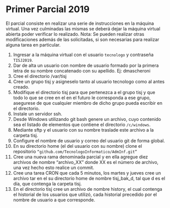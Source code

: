 # Primer Parcial 2019

El parcial consiste en realizar una serie de instrucciones en la máquina virtual.
Una vez culminadas las mismas se deberá dejar la máquina virtual abierta poder verificar lo realizado.
Nota: Se pueden realizar otras modificaciones además de las solicitadas, si son necesarias para realizar alguna tarea en particular.

1. Ingresar a la máquina virtual con el usuario `tecnologo` y contraseña `TISJ2019`.
2. Dar de alta un usuario con nombre de usuario formado por la primera letra de su nombre concatenado con su apellido. Ej: dmascheroni
3. Cree el directorio /var/tisj
4. Cree un grupo tisj y asigneselo tanto al usuario tecnologo como al antes creado.
5. Modifique el directorio tisj para que pertenezca a el grupo tisj y que todo lo que se cree en el en el futuro le corresponda a ese grupo, asegurese de que cualquier miembro de dicho grupo pueda escribir en el directorio.
6. Instale un servidor ssh.
7. Desde Windows utilizando git bash genere un archivo, cuyo contenido sea el listado de elementos que contiene el directorio `/c/windows`.
8. Mediante sftp y el usuario con su nombre traslade este archivo a la carpeta tisj.
9. Configure el nombre de usuario y correo del usuario git de forma global.
10. En su directorio home (el del usuario con su nombre) clone el repositorio
  `“github.com/TecnologoInformatico/AdmInf.git”`
11. Cree una nueva rama denominada parcial y en ella agregue diez archivos de nombre “archivo_XX” donde XX es el número de archivo, una vez hecho esto realice un commit.
12. Cree una tarea CRON que cada 5 minutos, los martes y jueves cree un archivo tar en el su directorio home de nombre tisj_bak_d, tal que d es el día, que contenga la carpeta tisj.
13. En el directorio tisj cree un archivo de nombre history, el cual contenga el historial de los usuarios que utilizó, cada historial precedido por el nombre de usuario a que corresponde.
